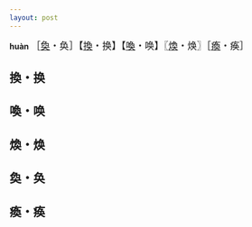 ```yaml
---
layout: post
---
```


**huàn** <big>［[奐]({{page.url}}#奐・奂)・奂］【[換]({{page.url}}#換・换)・换】【[喚]({{page.url}}#喚・唤)・唤】〖[煥]({{page.url}}#煥・焕)・焕〗［[瘓]({{page.url}}#瘓・痪)・痪］</big>

## 換・换

## 喚・唤

## 煥・焕

## 奐・奂

## 瘓・痪
